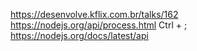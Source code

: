 https://desenvolve.kflix.com.br/talks/162
https://nodejs.org/api/process.html
Ctrl + ;
https://nodejs.org/docs/latest/api
